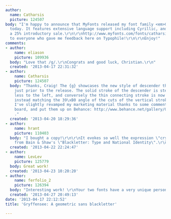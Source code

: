 ```yaml
---
author:
  name: Catharsis
  picture: 124507
body: "I'm happy to announce that MyFonts released my font family <em>Gryffensee</em>
  today. It features extensive language support including Cyrillic, and comes with
  a 25% introductory sale.\r\n\r\nhttp://www.myfonts.com/fonts/catharsis-fonts/gryffensee/\r\n\r\n[img:sites/default/files/old-images/G_promo_small_6665.png]\r\n\r\nThanks
  to everyone who gave me feedback here on Typophile!\r\n\r\nEnjoy!"
comments:
- author:
    name: eliason
    picture: 109936
  body: "Love that /g/.\r\nCongrats and good luck, Christian.\r\n"
  created: '2013-04-17 22:31:32'
- author:
    name: Catharsis
    picture: 124507
  body: "Thanks, Craig! The {g} showcases the new style of descender that I built
    just prior to the release. The solid stroke of the descender is steeper and protrudes
    less to the left, and conversely the thin connecting stroke is now less steep,
    instead matching the 39\xB0 angle of the cuts of the vertical strokes.\r\n\r\nAlso,
    I've slightly revamped my marketing material thanks to some comments on the TypeDrawers
    board, and put them up on Behance: http://www.behance.net/gallery/Gryffensee-a-geometric-blackletter-%28incl-Cyrillic%29/8236533
    ."
  created: '2013-04-20 18:29:36'
- author:
    name: hrant
    picture: 110403
  body: "I bought a copy!\r\n\r\nIt evokes so well the expression \"crystalline flower\"
    from Bain & Shaw's \"Blackletter: Type and National Identity\".\r\n\r\nhhp\r\n"
  created: '2013-04-22 22:24:47'
- author:
    name: LevLev
    picture: 125779
  body: Great work!
  created: '2013-04-23 10:20:20'
- author:
    name: ferfolio_2
    picture: 126394
  body: "Interesting work! \r\nYour two fonts have a very unique personality! :)"
  created: '2013-04-27 20:49:13'
date: '2013-04-17 22:12:52'
title: 'Gryffensee: A geometric sans blackletter'

---
```

